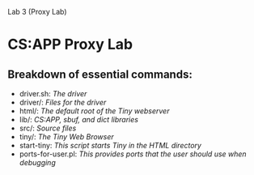 Lab 3 (Proxy Lab)
# CS:APP Proxy Lab

## Breakdown of essential commands:
- driver.sh: *The driver*
- driver/: *Files for the driver*
- html/: *The default root of the Tiny webserver*
- lib/: *CS:APP, sbuf, and dict libraries*
- src/: *Source files*
- tiny/: *The Tiny Web Browser*
- start-tiny: *This script starts Tiny in the HTML directory*
- ports-for-user.pl: *This provides ports that the user should use when debugging*